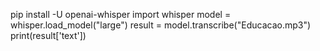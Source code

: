 pip install -U openai-whisper
import whisper
model = whisper.load_model("large")
result = model.transcribe("Educacao.mp3")
print(result['text'])
